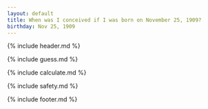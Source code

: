 ```yaml
---
layout: default
title: When was I conceived if I was born on November 25, 1909?
birthday: Nov 25, 1909
---
```


{% include header.md %}

{% include guess.md %}

{% include calculate.md %}

{% include safety.md %}

{% include footer.md %}



